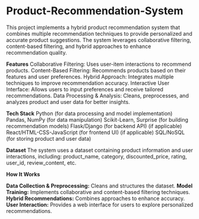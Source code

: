 # Product-Recommendation-System
This project implements a hybrid product recommendation system that combines multiple recommendation techniques to provide personalized and accurate product suggestions. The system leverages collaborative filtering, content-based filtering, and hybrid approaches to enhance recommendation quality.

**Features**
Collaborative Filtering: Uses user-item interactions to recommend products.
Content-Based Filtering: Recommends products based on their features and user preferences.
Hybrid Approach: Integrates multiple techniques to improve recommendation accuracy.
Interactive User Interface: Allows users to input preferences and receive tailored recommendations.
Data Processing & Analysis: Cleans, preprocesses, and analyzes product and user data for better insights.

**Tech Stack**
Python (for data processing and model implementation)
Pandas, NumPy (for data manipulation)
Scikit-Learn, Surprise (for building recommendation models)
Flask/Django (for backend API) (if applicable)
React/HTML-CSS-JavaScript (for frontend UI) (if applicable)
SQL/NoSQL (for storing product and user data)

**Dataset**
The system uses a dataset containing product information and user interactions, including:
product_name, category, discounted_price, rating, user_id, review_content, etc.

**How It Works**

**Data Collection & Preprocessing:** Cleans and structures the dataset.
**Model Training:** Implements collaborative and content-based filtering techniques.
**Hybrid Recommendations:** Combines approaches to enhance accuracy.
**User Interaction:** Provides a web interface for users to explore personalized recommendations.
